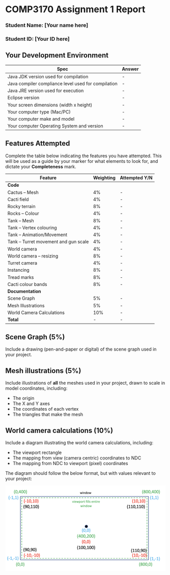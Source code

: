 # COMP3170 Assignment 1 Report
### Student Name: [Your name here]
### Student ID: [Your ID here]

## Your Development Environment
|Spec|Answer|
|----|-----|
|Java JDK version used for compilation|-|
|Java compiler compliance level used for compilation|-|
|Java JRE version used for execution|-|
|Eclipse version|-|
|Your screen dimensions (width x height)|-|
|Your computer type (Mac/PC)|-|
|Your computer make and model|-|
|Your computer Operating System and version|-|

## Features Attempted
Complete the table below indicating the features you have attempted. This will be used as a guide by your marker for what elements to look for, and dictate your <b>Completeness</b> mark.

|Feature|Weighting|Attempted Y/N|
|-------|---------|-------------|
|<b>Code</b>|
|Cactus – Mesh|4%|-|
|Cacti field|4%|-|
|Rocky terrain|8%|-|
|Rocks – Colour|4%|-|
|Tank – Mesh|8%|-|
|Tank – Vertex colouring|4%|-|
|Tank – Animation/Movement|4%|-|
|Tank – Turret movement and gun scale|4%|-|
|World camera |4%|-|
|World camera – resizing|8%|-|
|Turret camera|4%|-|
|Instancing|8%|-|
|Tread marks|8%|-|
|Cacti colour bands|8%|-|
|<b>Documentation</b>|
|Scene Graph|5%|-|
|Mesh Illustrations|5%|-|
|World Camera Calculations|10%|-|
|<b>Total</b>|-|-|

## Scene Graph (5%)
Include a drawing (pen-and-paper or digital) of the scene graph used in your project.

## Mesh illustrations (5%)
Include illustrations of <b>all</b> the meshes used in your project, drawn to scale in model coordinates, including:
* The origin
* The X and Y axes
* The coordinates of each vertex
* The triangles that make the mesh

## World camera calculations (10%)
Include a diagram illustrating the world camera calculations, including:
* The viewport rectangle
* The mapping from view (camera centric) coordinates to NDC
* The mapping from NDC to viewport (pixel) coordinates

The diagram should follow the below format, but with values relevant to your project:

![ExampleCameraDiagram](ReportImages/examplecameradiagram.png)